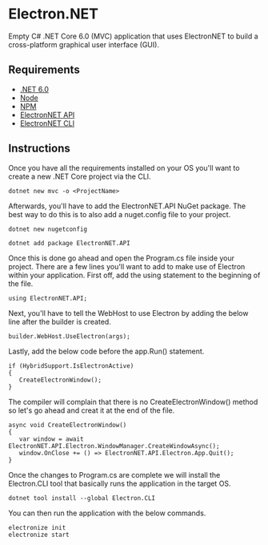 # Electron.NET
Empty C# .NET Core 6.0 (MVC) application that uses ElectronNET to build a cross-platform graphical user interface (GUI).

## Requirements
- [.NET 6.0](https://dotnet.microsoft.com/en-us/download/dotnet/6.0)
- [Node](https://nodejs.org/en/download/)
- [NPM](https://sourceforge.net/projects/npm.mirror/) 
- [ElectronNET API](https://www.nuget.org/packages/ElectronNET.API/)
- [ElectronNET CLI](https://www.nuget.org/packages/ElectronNET.CLI/)

## Instructions
Once you have all the requirements installed on your OS you'll want to create a new .NET Core project via the CLI.

```
dotnet new mvc -o <ProjectName>
```

Afterwards, you'll have to add the ElectronNET.API NuGet package. The best way to do this is to also add a nuget.config file to your project.

```
dotnet new nugetconfig
```
```
dotnet add package ElectronNET.API
```

Once this is done go ahead and open the Program.cs file inside your project. There are a few lines you'll want to add to make use of Electron within your application. First off, add the using statement to the beginning of the file.

```
using ElectronNET.API;
```

Next, you'll have to tell the WebHost to use Electron by adding the below line after the builder is created.

```
builder.WebHost.UseElectron(args);
```

Lastly, add the below code before the app.Run() statement.

```
if (HybridSupport.IsElectronActive)
{
   CreateElectronWindow();
}
```

The compiler will complain that there is no CreateElectronWindow() method so let's go ahead and creat it at the end of the file.

```
async void CreateElectronWindow()
{
   var window = await ElectronNET.API.Electron.WindowManager.CreateWindowAsync();
   window.OnClose += () => ElectronNET.API.Electron.App.Quit();
}
```

Once the changes to Program.cs are complete we will install the Electron.CLI tool that basically runs the application in the target OS.

```
dotnet tool install --global Electron.CLI
```

You can then run the application with the below commands.

```
electronize init
electronize start
```